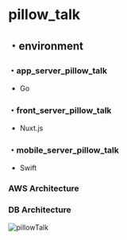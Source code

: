 # pillow_talk

## ・environment

### ・app_server_pillow_talk
- Go

### ・front_server_pillow_talk
- Nuxt.js

### ・mobile_server_pillow_talk
- Swift

### AWS Architecture



### DB Architecture

![pillowTalk](https://user-images.githubusercontent.com/45042275/67156833-7d873880-f35e-11e9-8901-6402b2029249.png)
